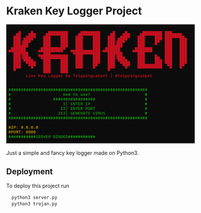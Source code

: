 # Kraken Key Logger Project


![Alt text](https://github.com/RedSideDevils/KeyLoggerX/blob/main/Capture.PNG "banner")

Just a simple and fancy key logger made on Python3. 

## Deployment

To deploy this project run

```bash
  python3 server.py 
  python3 trojan.py
```

